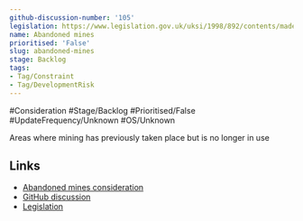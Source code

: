 ```yaml
---
github-discussion-number: '105'
legislation: https://www.legislation.gov.uk/uksi/1998/892/contents/made
name: Abandoned mines
prioritised: 'False'
slug: abandoned-mines
stage: Backlog
tags:
- Tag/Constraint
- Tag/DevelopmentRisk
---
```


#Consideration #Stage/Backlog #Prioritised/False #UpdateFrequency/Unknown #OS/Unknown

Areas where mining has previously taken place but is no longer in use

## Links

* [Abandoned mines consideration](https://design.planning.data.gov.uk/planning-consideration/abandoned-mines)
* [GitHub discussion](https://github.com/digital-land/data-standards-backlog/discussions/105)
* [Legislation](https://www.legislation.gov.uk/uksi/1998/892/contents/made)